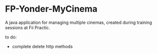 # FP-Yonder-MyCinema
A java application for managing multiple cinemas, created during training sessions at Fii Practic.

to do:
- complete delete http methods 
